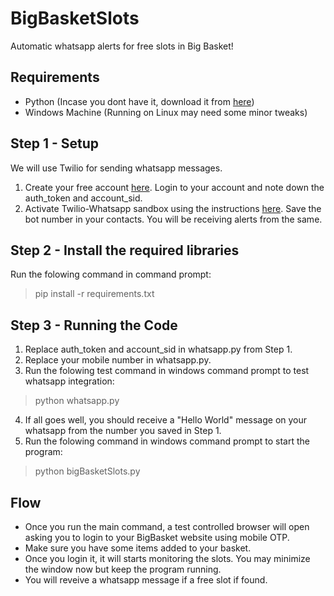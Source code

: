 # BigBasketSlots
Automatic whatsapp alerts for free slots in Big Basket! 

## Requirements
* Python (Incase you dont have it, download it from [here](https://www.anaconda.com/products/individual#windows))
* Windows Machine (Running on Linux may need some minor tweaks)

## Step 1 - Setup

We will use Twilio for sending whatsapp messages.

1. Create your free account [here](https://www.twilio.com/try-twilio). Login to your account and note down the auth_token and account_sid.
3. Activate Twilio-Whatsapp sandbox using the instructions [here](https://www.twilio.com/console/sms/whatsapp/sandbox). Save the bot number in your contacts. You will be receiving alerts from the same.

## Step 2 - Install the required libraries
Run the folowing command in command prompt:

> pip install -r requirements.txt


## Step 3 - Running the Code

1. Replace auth_token and account_sid in whatsapp.py from Step 1.
2. Replace your mobile number in whatsapp.py.
3. Run the folowing test command in windows command prompt to test whatsapp integration:
> python whatsapp.py
4. If all goes well, you should receive a "Hello World" message on your whatsapp from the number you saved in Step 1.
5. Run the folowing command in windows command prompt to start the program:
> python bigBasketSlots.py

## Flow
* Once you run the main command, a test controlled browser will open asking you to login to your BigBasket website using mobile OTP.
* Make sure you have some items added to your basket.
* Once you login it, it will starts monitoring the slots. You may minimize the window now but keep the program running.
* You will reveive a whatsapp message if a free slot if found.






